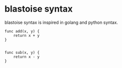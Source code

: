 blastoise syntax
================

blastoise syntax is inspired in golang and python syntax.

	func add(x, y) {
		return x + y
	}


	func sub(x, y) {
		return x - y
	}
